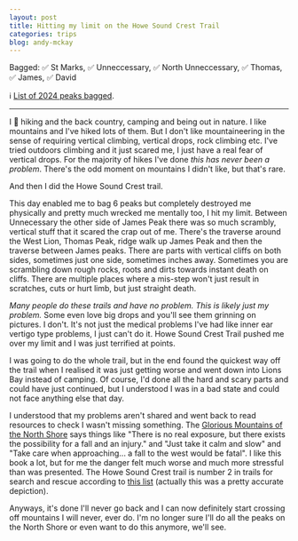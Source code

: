 ```yaml
---
layout: post
title: Hitting my limit on the Howe Sound Crest Trail
categories: trips
blog: andy-mckay
---
```


Bagged: ✅ St Marks, ✅ Unneccessary, ✅ North Unneccessary, ✅ Thomas, ✅ James, ✅ David
<p>ℹ️ <a href="/files/peaks-bagged.html">List of 2024 peaks bagged</a>.</p>

<hr class="florished">

I 💚 hiking and the back country, camping and being out in nature. I like mountains and I've hiked lots of them. But I don't like mountaineering in the sense of requiring vertical climbing, vertical drops, rock climbing etc. I've tried outdoors climbing and it just scared me, I just have a real fear of vertical drops. For the majority of hikes I've done *this has never been a problem*. There's the odd moment on mountains I didn't like, but that's rare.

And then I did the Howe Sound Crest trail.

<div class="strava-embed-placeholder" data-embed-type="activity" data-embed-id="11890867390" data-style="standard"></div><script src="https://strava-embeds.com/embed.js"></script>

This day enabled me to bag 6 peaks but completely destroyed me physically and pretty much wrecked me mentally too, I hit my limit. Between Unnecessary the other side of James Peak there was so much scrambly, vertical stuff that it scared the crap out of me. There's the traverse around the West Lion, Thomas Peak, ridge walk up James Peak and then the traverse between James peaks. There are parts with vertical cliffs on both sides, sometimes just one side, sometimes inches away. Sometimes you are scrambling down rough rocks, roots and dirts towards instant death on cliffs. There are multiple places where a mis-step won't just result in scratches, cuts or hurt limb, but just straight death.

*Many people do these trails and have no problem. This is likely just my problem.* Some even love big drops and you'll see them grinning on pictures. I don't. It's not just the medical problems I've had like inner ear vertigo type problems, I just can't do it. Howe Sound Crest Trail pushed me over my limit and I was just terrified at points.

I was going to do the whole trail, but in the end found the quickest way off the trail when I realised it was just getting worse and went down into Lions Bay instead of camping. Of course, I'd done all the hard and scary parts and could have just continued, but I understood I was in a bad state and could not face anything else that day.

I understood that my problems aren't shared and went back to read resources to check I wasn't missing something. The <a href="https://www.amazon.ca/Glorious-Mountains-Vancouvers-North-Shore/dp/1771602414">Glorious Mountains of the North Shore</a> says things like "There is no real exposure, but there exists the possibility for a fall and an injury." and "Just take it calm and slow" and "Take care when approaching... a fall to the west would be fatal". I like this book a lot, but for me the danger felt much worse and much more stressful than was presented. The Howe Sound Crest trail is number 2 in trails for search and rescue according to <a href="https://bc.ctvnews.ca/these-10-b-c-trails-had-the-most-search-and-rescue-calls-last-year-1.6405200">this list</a> (actually this was a pretty accurate depiction).

Anyways, it's done I'll never go back and I can now definitely start crossing off mountains I will never, ever do. I'm no longer sure I'll do all the peaks on the North Shore or even want to do this anymore, we'll see.
